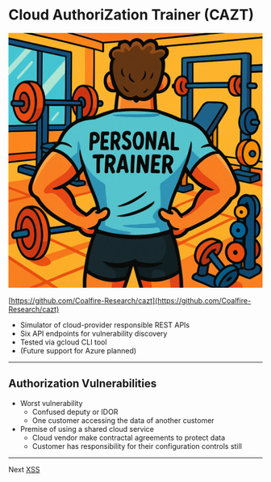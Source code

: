 
# Cloud AuthoriZation Trainer (CAZT)

![](img/ai_generated_trainer_image.png)

[https://github.com/Coalfire-Research/cazt](https://github.com/Coalfire-Research/cazt)

- Simulator of cloud-provider responsible REST APIs
- Six API endpoints for vulnerability discovery
- Tested via gcloud CLI tool
- (Future support for Azure planned)

---

## Authorization Vulnerabilities

- Worst vulnerability
  - Confused deputy or IDOR
  - One customer accessing the data of another customer
- Premise of using a shared cloud service
  - Cloud vendor make contractal agreements to protect data
  - Customer has responsibility for their configuration controls still

---

Next [XSS](xss.md)
